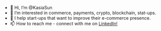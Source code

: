 - 👋 Hi, I’m @KasiaSun
- 👀 I’m interested in commerce, payments, crypto, blockchain, stat-ups.
- 💸 I help start-ups that want to improve their e-commerce presence. 
- 📫 How to reach me - connect with me on [LinkedIn!](https://www.linkedin.com/in/kasiasitkiewicz/)

<!---
KasiaSun/KasiaSun is a ✨ special ✨ repository because its `README.md` (this file) appears on your GitHub profile.
You can click the Preview link to take a look at your changes.
--->
